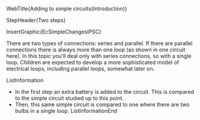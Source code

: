 WebTitle{Adding to simple circuits(Introduction)}

StepHeader{Two steps}

InsertGraphic{EcSimpleChangesIPSC}

There are two types of connections: series and parallel. If there are parallel connections there is always more than one loop (as shown in one circuit here). In this topic you&apos;ll deal only with series connections, so with a single loop. Children are expected to develop a more sophisticated model of electrical loops, including parallel loops, somewhat later on.

ListInformation
- In the first step an extra battery is added to the circuit. This is compared to the simple circuit studied up to this point.
- Then, this same simple circuit is compared to one where there are two bulbs in a single loop.
ListInformationEnd

